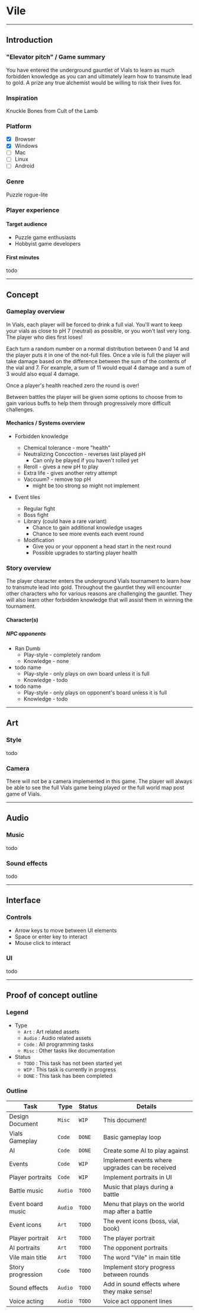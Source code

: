 # Vile

------------------------------------------------------------------------------------------------------------------------

## Introduction

### "Elevator pitch" / Game summary

You have entered the underground gauntlet of Vials to learn as much forbidden knowledge as you can and ultimately learn
how to transmute lead to gold. A prize any true alchemist would be willing to risk their lives for.

### Inspiration

Knuckle Bones from Cult of the Lamb

### Platform

- [x] Browser
- [x] Windows
- [ ] Mac
- [ ] Linux
- [ ] Android

### Genre

Puzzle rogue-lite

### Player experience

#### Target audience

* Puzzle game enthusiasts
* Hobbyist game developers

#### First minutes

todo

------------------------------------------------------------------------------------------------------------------------

## Concept

### Gameplay overview

In Vials, each player will be forced to drink a full vial. You'll want to keep your vials as close to pH 7 (neutral) as
possible, or you won't last very long. The player who dies first loses!

Each turn a random number on a normal distribution between 0 and 14 and the player puts it in one of the not-full files.
Once a vile is full the player will take damage based on the difference between the sum of the contents of the vial and
7\. For example, a sum of 11 would equal 4 damage and a sum of 3 would also equal 4 damage.

Once a player's health reached zero the round is over!

Between battles the player will be given some options to choose from to gain various buffs to help them through
progressively more difficult challenges.

#### Mechanics / Systems overview

* Forbidden knowledge
    * Chemical tolerance - more "health"
    * Neutralizing Concoction - reverses last played pH
        * Can only be played if you haven't rolled yet
    * Reroll - gives a new pH to play
    * Extra life - gives another retry attempt
    * Vaccuum? - remove top pH
        * might be too strong so might not implement

* Event tiles
    * Regular fight
    * Boss fight
    * Library (could have a rare variant)
        * Chance to gain additional knowledge usages
        * Chance to see more events each event round
    * Modification
        * Give you or your opponent a head start in the next round
        * Possible upgrades to starting player health

### Story overview

The player character enters the underground Vials tournament to learn how to transmute lead into gold. Throughout the
gauntlet they will encounter other characters who for various reasons are challenging the gauntlet. They will also
learn other forbidden knowledge that will assist them in winning the tournament.

#### Character(s)

##### NPC opponents

* Ran Dumb
    * Play-style - completely random
    * Knowledge - none
* todo name
    * Play-style - only plays on own board unless it is full
    * Knowledge - todo
* todo name
    * Play-style - only plays on opponent's board unless it is full
    * Knowledge - todo

------------------------------------------------------------------------------------------------------------------------

## Art

### Style

todo

### Camera

There will not be a camera implemented in this game. The player will always be able to see the full Vials game being
played or the full world map post game of Vials.

------------------------------------------------------------------------------------------------------------------------

## Audio

### Music

todo

### Sound effects

todo

------------------------------------------------------------------------------------------------------------------------

## Interface

### Controls

* Arrow keys to move between UI elements
* Space or enter key to interact
* Mouse click to interact

### UI

todo

------------------------------------------------------------------------------------------------------------------------

## Proof of concept outline

### Legend

* Type
    * `Art`   : Art related assets
    * `Audio` : Audio related assets
    * `Code`  : All programming tasks
    * `Misc`  : Other tasks like documentation
* Status
    * `TODO`  : This task has not been started yet
    * `WIP`   : This task is currently in progress
    * `DONE`  : This task has been completed

### Outline

| Task              | Type    | Status | Details                                         |
|-------------------|---------|--------|-------------------------------------------------|
| Design Document   | `Misc`  | `WIP`  | This document!                                  |
| Vials Gameplay    | `Code`  | `DONE` | Basic gameplay loop                             |
| AI                | `Code`  | `DONE` | Create some AI to play against                  |
| Events            | `Code`  | `WIP`  | Implement events where upgrades can be received |
| Player portraits  | `Code`  | `WIP`  | Implement portraits in UI                       |
| Battle music      | `Audio` | `TODO` | Music that plays during a battle                |
| Event board music | `Audio` | `TODO` | Menu that plays on the world map after a battle |
| Event icons       | `Art`   | `TODO` | The event icons (boss, vial, book)              |
| Player portrait   | `Art`   | `TODO` | The player portrait                             |
| AI portraits      | `Art`   | `TODO` | The opponent portraits                          |
| Vile main title   | `Art`   | `TODO` | The word "Vile" in main title                   |
| Story progression | `Code`  | `TODO` | Implement story progress between rounds         |
| Sound effects     | `Audio` | `TODO` | Add in sound effects where they make sense!     |
| Voice acting      | `Audio` | `TODO` | Voice act opponent lines                        |
